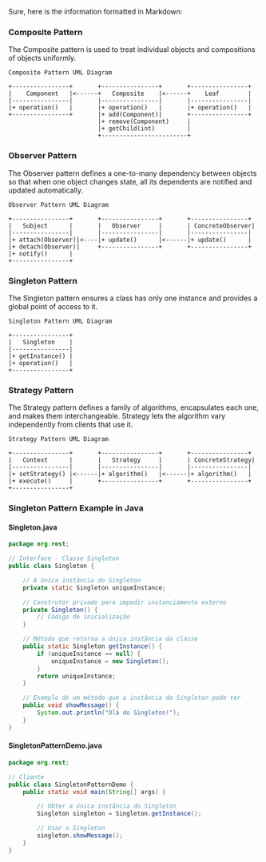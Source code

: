 Sure, here is the information formatted in Markdown:

### Composite Pattern
The Composite pattern is used to treat individual objects and compositions of objects uniformly.

```plaintext
Composite Pattern UML Diagram

+----------------+       +----------------+       +----------------+
|    Component   |<------+   Composite    |<------+    Leaf        |
|----------------|       |----------------|       |----------------|
|+ operation()   |       |+ operation()   |       |+ operation()   |
+----------------+       |+ add(Component)|       +----------------+
                         |+ remove(Component)     |
                         |+ getChild(int)         |
                         +------------------------+
```

### Observer Pattern
The Observer pattern defines a one-to-many dependency between objects so that when one object changes state, all its dependents are notified and updated automatically.

```plaintext
Observer Pattern UML Diagram

+----------------+       +----------------+       +----------------+
|   Subject      |       |   Observer     |       | ConcreteObserver|
|----------------|       |----------------|       |----------------|
|+ attach(Observer)|<----|+ update()      |<------|+ update()      |
|+ detach(Observer)|     +----------------+       +----------------+
|+ notify()      |
+----------------+
```

### Singleton Pattern
The Singleton pattern ensures a class has only one instance and provides a global point of access to it.

```plaintext
Singleton Pattern UML Diagram

+----------------+
|   Singleton    |
|----------------|
|+ getInstance() |
|+ operation()   |
+----------------+
```

### Strategy Pattern
The Strategy pattern defines a family of algorithms, encapsulates each one, and makes them interchangeable. Strategy lets the algorithm vary independently from clients that use it.

```plaintext
Strategy Pattern UML Diagram

+----------------+       +----------------+       +----------------+
|   Context      |       |   Strategy     |       | ConcreteStrategy|
|----------------|       |----------------|       |----------------|
|+ setStrategy() |<------|+ algorithm()   |<------|+ algorithm()   |
|+ execute()     |       +----------------+       +----------------+
+----------------+
```

### Singleton Pattern Example in Java

#### Singleton.java
```java
package org.rest;

// Interface - Classe Singleton
public class Singleton {

    // A única instância do Singleton
    private static Singleton uniqueInstance;

    // Construtor privado para impedir instanciamento externo
    private Singleton() {
        // Código de inicialização
    }

    // Método que retorna a única instância da classe
    public static Singleton getInstance() {
        if (uniqueInstance == null) {
            uniqueInstance = new Singleton();
        }
        return uniqueInstance;
    }

    // Exemplo de um método que a instância do Singleton pode ter
    public void showMessage() {
        System.out.println("Olá do Singleton!");
    }
}
```

#### SingletonPatternDemo.java
```java
package org.rest;

// Cliente
public class SingletonPatternDemo {
    public static void main(String[] args) {

        // Obter a única instância do Singleton
        Singleton singleton = Singleton.getInstance();

        // Usar o Singleton
        singleton.showMessage();
    }
}
```